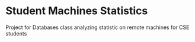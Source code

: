 # Student Machines Statistics
Project for Databases class analyzing statistic on remote machines for CSE students
